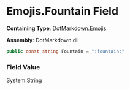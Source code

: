 # Emojis\.Fountain Field

**Containing Type**: [DotMarkdown](../../README.md)\.[Emojis](../README.md)

**Assembly**: DotMarkdown\.dll

```csharp
public const string Fountain = ":fountain:"
```

### Field Value

System\.[String](https://docs.microsoft.com/en-us/dotnet/api/system.string)